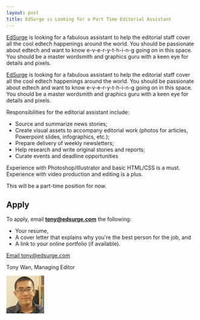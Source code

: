 ```yaml
---
layout: post
title: EdSurge is Looking for a Part Time Editorial Assistant
---
```


[EdSurge](https://www.edsurge.com/) is looking for a fabulous assistant to help the editorial staff cover all the cool edtech happenings around the world. You should be passionate about edtech and want to know e-v-e-r-y-t-h-i-n-g going on in this space. You should be a master wordsmith and graphics guru with a keen eye for details and pixels.

<!--break-->

[EdSurge](https://www.edsurge.com/) is looking for a fabulous assistant to help the editorial staff cover all the cool edtech happenings around the world. You should be passionate about edtech and want to know e-v-e-r-y-t-h-i-n-g going on in this space. You should be a master wordsmith and graphics guru with a keen eye for details and pixels.

Responsibilities for the editorial assistant include:

* Source and summarize news stories;
* Create visual assets to accompany editorial work (photos for articles, Powerpoint slides, infographics, etc.);
* Prepare delivery of weekly newsletters;
* Help research and write original stories and reports;
* Curate events and deadline opportunities

Experience with Photoshop/Illustrator and basic HTML/CSS is a must. Experience with video production and editing is a plus.

This will be a part-time position for now.

## Apply


To apply, email **tony@edsurge.com** the following:

* Your resume,
* A cover letter that explains why you're the best person for the job, and
* A link to your online portfolio (if available).


<a href="mailto:tony@edsurge.com" class="button button-rounded button-primary button-large">Email tony@edsurge.com</a>

Tony Wan, Managing Editor

<img src="/public/images/tony.jpg" class="author" alt="Tony Wan">